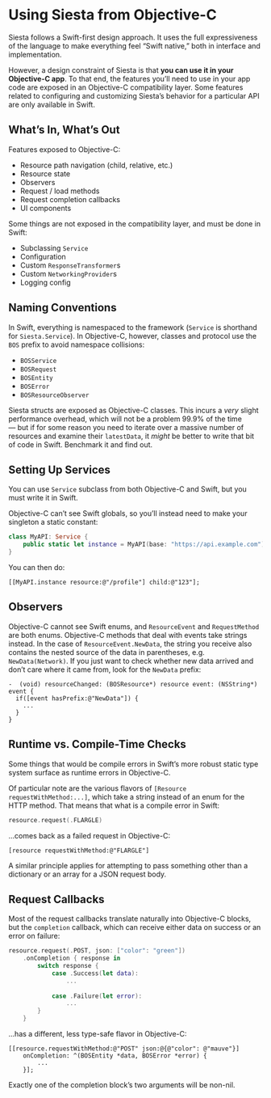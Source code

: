 # Using Siesta from Objective-C

Siesta follows a Swift-first design approach. It uses the full expressiveness of the language to make everything feel “Swift native,” both in interface and implementation.

However, a design constraint of Siesta is that **you can use it in your Objective-C app**. To that end, the features you’ll need to use in your app code are exposed in an Objective-C compatibility layer. Some features related to configuring and customizing Siesta’s behavior for a particular API are only available in Swift.

## What’s In, What’s Out

Features exposed to Objective-C:

 * Resource path navigation (child, relative, etc.)
 * Resource state
 * Observers
 * Request / load methods
 * Request completion callbacks
 * UI components

Some things are not exposed in the compatibility layer, and must be done in Swift:

 * Subclassing `Service`
 * Configuration
 * Custom `ResponseTransformer`s
 * Custom `NetworkingProvider`s
 * Logging config

## Naming Conventions

In Swift, everything is namespaced to the framework (`Service` is shorthand for `Siesta.Service`). In Objective-C, however, classes and protocol use the `BOS` prefix to avoid namespace collisions:

 * `BOSService`
 * `BOSRequest`
 * `BOSEntity`
 * `BOSError`
 * `BOSResourceObserver`

Siesta structs are exposed as Objective-C classes. This incurs a _very_ slight performance overhead, which will not be a problem 99.9% of the time — but if for some reason you need to iterate over a massive number of resources and examine their `latestData`, it _might_ be better to write that bit of code in Swift. Benchmark it and find out.

## Setting Up Services

You can use `Service` subclass from both Objective-C and Swift, but you must write it in Swift.

Objective-C can’t see Swift globals, so you’ll instead need to make your singleton a static constant:

```swift
class MyAPI: Service {
    public static let instance = MyAPI(base: "https://api.example.com")
}
```

You can then do:

```objc
[[MyAPI.instance resource:@"/profile"] child:@"123"];
```

## Observers

Objective-C cannot see Swift enums, and `ResourceEvent` and `RequestMethod` are both enums. Objective-C methods that deal with events take strings instead. In the case of `ResourceEvent.NewData`, the string you receive also contains the nested source of the data in parentheses, e.g. `NewData(Network)`. If you just want to check whether new data arrived and don’t care where it came from, look for the `NewData` prefix:

```objc
-  (void) resourceChanged: (BOSResource*) resource event: (NSString*) event {
  if([event hasPrefix:@"NewData"]) {
    ...
  }
}
```

## Runtime vs. Compile-Time Checks

Some things that would be compile errors in Swift’s more robust static type system surface as runtime errors in Objective-C.

Of particular note are the various flavors of `[Resource requestWithMethod:...]`, which take a string instead of an enum for the HTTP method. That means that what is a compile error in Swift:

```swift
resource.request(.FLARGLE)
```

…comes back as a failed request in Objective-C:

```objc
[resource requestWithMethod:@"FLARGLE"]
```

A similar principle applies for attempting to pass something other than a dictionary or an array for a JSON request body.

## Request Callbacks

Most of the request callbacks translate naturally into Objective-C blocks, but the `completion` callback, which can receive either data on success or an error on failure:

```swift
resource.request(.POST, json: ["color": "green"])
    .onCompletion { response in
        switch response {
            case .Success(let data):
                ...
            
            case .Failure(let error):
                ...
        }
    }
```

…has a different, less type-safe flavor in Objective-C:

```objc
[[resource.requestWithMethod:@"POST" json:@{@"color": @"mauve"}]
    onCompletion: ^(BOSEntity *data, BOSError *error) {
        ...
    }];
```

Exactly one of the completion block’s two arguments will be non-nil.
